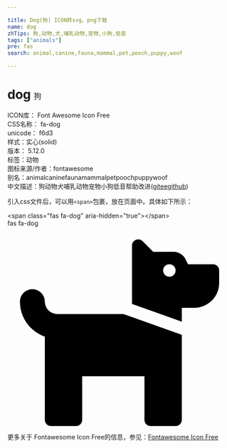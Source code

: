 ```yaml
---

title: Dog(狗) ICON转svg、png下载
name: dog
zhTips: 狗,动物,犬,哺乳动物,宠物,小狗,低音
tags: ["animals"]
pre: fas
search: animal,canine,fauna,mammal,pet,pooch,puppy,woof

---
```


# dog  <small style="font-size: 60%;font-weight: 100">狗</small>


<div class="detail-page">
<p>
<span>
ICON库：
<span class="badge-secondary badge">Font Awesome Icon Free</span> 
</span>
<br/>
<span>
CSS名称：
<span class="badge-secondary badge">fa-dog</span> 
</span>
<br/>
<span>
unicode：
<span class="badge-secondary badge">f6d3</span> 
<copy-btn content='f6d3' btn-title=""></copy-btn>
<copy-btn :content='String.fromCodePoint(parseInt("f6d3", 16))' btn-title="复制U"></copy-btn>
</span><br/><span>样式：<span class="badge-light badge">实心(solid)</span></span>
<br/>
<span>
版本：
<span class="badge-secondary badge">5.12.0</span> 
</span><br/><span>标签：<span class="badge-light badge"><router-link to="/tags/animals.html">动物</router-link></span></span>
<br/>
<span>图标来源/作者：<span class="badge-light badge">fontawesome</span></span> 
<br/>
<span>别名：<span class="badge-light badge">animal</span><span class="badge-light badge">canine</span><span class="badge-light badge">fauna</span><span class="badge-light badge">mammal</span><span class="badge-light badge">pet</span><span class="badge-light badge">pooch</span><span class="badge-light badge">puppy</span><span class="badge-light badge">woof</span></span><br/><span class="zh-detail">中文描述：<span class="badge-primary badge">狗</span><span class="badge-primary badge">动物</span><span class="badge-primary badge">犬</span><span class="badge-primary badge">哺乳动物</span><span class="badge-primary badge">宠物</span><span class="badge-primary badge">小狗</span><span class="badge-primary badge">低音</span><span class="help-link"><span>帮助改进</span>(<a href="https://gitee.com/liuwave/icon-helper/edit/master/json/fontawesome/solid/dog.json" target="_blank" rel="noopener noreferrer">gitee</a><a href="https://github.com/liuwave/icon-helper/edit/master/json/fontawesome/solid/dog.json" target="_blank" rel="noopener noreferrer">github</a></span>)</span><br/>
</p>
</div>
<div class="alert alert-dark">
  <i class="fas fa-dog fa-xs"></i>
  <i class="fas fa-dog fa-sm"></i>
  <i class="fas fa-dog fa-lg"></i>
  <i class="fas fa-dog fa-2x"></i>
  <i class="fas fa-dog fa-3x"></i>
  <i class="fas fa-dog fa-5x"></i>
  <i class="fas fa-dog fa-7x"></i>
</div>
<div>
  <p>引入css文件后，可以用<code>&lt;span&gt;</code>包裹，放在页面中。具体如下所示：    
  </p>
  <div class="alert alert-primary" style="font-size: 14px">
    &lt;span class="fas fa-dog" aria-hidden="true"&gt;&lt;/span&gt;
    <copy-btn content='<span class="fas fa-dog" aria-hidden="true"></span>'></copy-btn>
  </div>
  <div class="alert alert-secondary">
    <i class="fas fa-dog"
    style="font-size: 24px"
    aria-hidden="true"></i> fas fa-dog
    <copy-btn content="fas fa-dog" btn-title="复制图标名称"></copy-btn>
  </div>
</div>
<div id="svg" class="svg-wrap">
<svg xmlns="http://www.w3.org/2000/svg" viewBox="0 0 576 512"><path d="M298.06,224,448,277.55V496a16,16,0,0,1-16,16H368a16,16,0,0,1-16-16V384H192V496a16,16,0,0,1-16,16H112a16,16,0,0,1-16-16V282.09C58.84,268.84,32,233.66,32,192a32,32,0,0,1,64,0,32.06,32.06,0,0,0,32,32ZM544,112v32a64,64,0,0,1-64,64H448v35.58L320,197.87V48c0-14.25,17.22-21.39,27.31-11.31L374.59,64h53.63c10.91,0,23.75,7.92,28.62,17.69L464,96h64A16,16,0,0,1,544,112Zm-112,0a16,16,0,1,0-16,16A16,16,0,0,0,432,112Z"/></svg>
</div>
<detail full-name='fa-dog'></detail>
    
<div><p>更多关于  Fontawesome Icon Free的信息，参见：<a target="_blank" href="https://iconhelper.cn/fontawesome.html">Fontawesome Icon Free</a>
</p></div>
